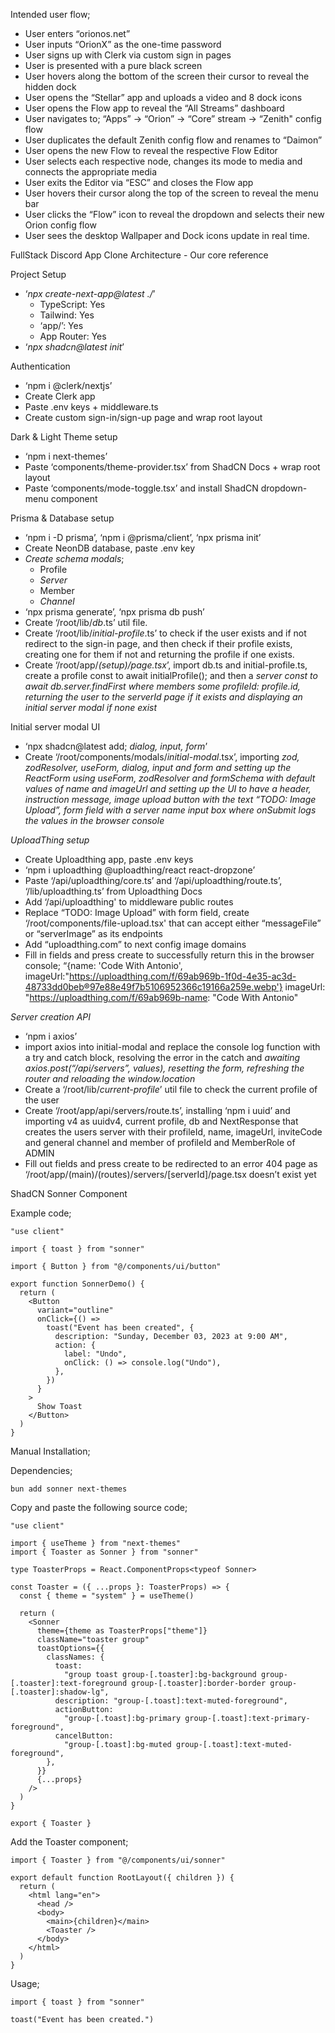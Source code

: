 

Intended user flow;

- User enters “orionos.net”
- User inputs “OrionX” as the one-time password
- User signs up with Clerk via custom sign in pages
- User is presented with a pure black screen
- User hovers along the bottom of the screen their cursor to reveal the hidden dock
- User opens the “Stellar” app and uploads a video and 8 dock icons
- User opens the Flow app to reveal the “All Streams” dashboard
- User navigates to; “Apps” -> “Orion” -> “Core” stream -> “Zenith" config flow
- User duplicates the default Zenith config flow and renames to “Daimon”
- User opens the new Flow to reveal the respective Flow Editor
- User selects each respective node, changes its mode to media and connects the appropriate media
- User exits the Editor via “ESC” and closes the Flow app
- User hovers their cursor along the top of the screen to reveal the menu bar
- User clicks the “Flow” icon to reveal the dropdown and selects their new Orion config flow
- User sees the desktop Wallpaper and Dock icons update in real time.


FullStack Discord App Clone Architecture - Our core reference

Project Setup

- ‘*npx create-next-app@latest ./*’
	- TypeScript: Yes
	- Tailwind: Yes
	- ‘app/’: Yes
	- App Router: Yes
- ‘*npx shadcn@latest init*’



Authentication

- ‘npm i @clerk/nextjs’
- Create Clerk app
- Paste .env keys + middleware.ts
- Create custom sign-in/sign-up page and wrap root layout



Dark & Light Theme setup

- ‘npm i next-themes’
- Paste ‘components/theme-provider.tsx’ from ShadCN Docs + wrap root layout
- Paste ‘components/mode-toggle.tsx’ and install ShadCN dropdown-menu component



Prisma & Database setup

- ‘npm i -D prisma’, ‘npm i @prisma/client’, ‘npx prisma init’
- Create NeonDB database, paste .env key
- *Create schema modals*;
	- Profile
	- *Server*
	- Member
	- *Channel*
- ‘npx prisma generate’, ‘npx prisma db push’
- Create ‘/root/lib/*db*.ts’ util file.
- Create ‘/root/lib/*initial-profile*.ts’ to check if the user exists and if not redirect to the sign-in page, and then check if their profile exists, creating one for them if not and returning the profile if one exists.
- Create ‘/root/app/*(setup)/page.tsx*’, import db.ts and initial-profile.ts, create a profile const to await initialProfile(); and then a *server const to await db.server.findFirst where members some profileId: profile.id, returning the user to the serverId page if it exists and displaying an initial server modal if none exist*



Initial server modal UI

  - ‘npx shadcn@latest add; *dialog, input, form*’
  - Create ‘/root/components/modals/*initial-modal*.tsx’, importing *zod, zodResolver, useForm, dialog, input and form and setting up the ReactForm using useForm, zodResolver and formSchema with default values of name and imageUrl and setting up the UI to have a header, instruction message, image upload button with the text “TODO: Image Upload”, form field with a server name input box where onSubmit logs the values in the browser console*



*UploadThing setup*

 - Create Uploadthing app, paste .env keys
 - ‘npm i uploadthing @uploadthing/react react-dropzone’
 - Paste ‘/api/uploadthing/core.ts’ and ‘/api/uploadthing/route.ts’, ‘/lib/uploadthing.ts’ from Uploadthing Docs
 - Add ‘/api/uploadthing' to middleware public routes
 - Replace “TODO: Image Upload” with form field, create ‘/root/components/file-upload.tsx' that can accept either “messageFile” or “serverImage” as its endpoints
 - Add “uploadthing.com” to next config image domains
 - Fill in fields and press create to successfully return this in the browser console; “{name: 'Code With Antonio', imageUrl:"https://uploadthing.com/f/69ab969b-1f0d-4e35-ac3d-48733dd0beb®97e88e49f7b5106952366c19166a259e.webp'} imageUrl: "https://uploadthing.com/f/69ab969b-name: "Code With Antonio"



*Server creation API*

 - ‘npm i axios’
 - import axios into initial-modal and replace the console log function with a try and catch block, resolving the error in the catch and *awaiting axios.post(“/api/servers”, values), resetting the form, refreshing the router and reloading the window.location*
 - Create a ‘/root/lib/*current-profile*’ util file to check the current profile of the user
 - Create ‘/root/app/api/servers/route.ts’, installing ‘npm i uuid’ and importing v4 as uuidv4, current profile, db and NextResponse that creates the users server with their profileId, name, imageUrl, inviteCode and general channel and member of profileId and MemberRole of ADMIN
 - Fill out fields and press create to be redirected to an error 404 page as ‘/root/app/(main)/(routes)/servers/[serverId]/page.tsx doesn’t exist yet




ShadCN Sonner Component

Example code;

```
"use client"

import { toast } from "sonner"

import { Button } from "@/components/ui/button"

export function SonnerDemo() {
  return (
    <Button
      variant="outline"
      onClick={() =>
        toast("Event has been created", {
          description: "Sunday, December 03, 2023 at 9:00 AM",
          action: {
            label: "Undo",
            onClick: () => console.log("Undo"),
          },
        })
      }
    >
      Show Toast
    </Button>
  )
}
```

Manual Installation;

Dependencies;

```
bun add sonner next-themes
```

Copy and paste the following source code;

```
"use client"

import { useTheme } from "next-themes"
import { Toaster as Sonner } from "sonner"

type ToasterProps = React.ComponentProps<typeof Sonner>

const Toaster = ({ ...props }: ToasterProps) => {
  const { theme = "system" } = useTheme()

  return (
    <Sonner
      theme={theme as ToasterProps["theme"]}
      className="toaster group"
      toastOptions={{
        classNames: {
          toast:
            "group toast group-[.toaster]:bg-background group-[.toaster]:text-foreground group-[.toaster]:border-border group-[.toaster]:shadow-lg",
          description: "group-[.toast]:text-muted-foreground",
          actionButton:
            "group-[.toast]:bg-primary group-[.toast]:text-primary-foreground",
          cancelButton:
            "group-[.toast]:bg-muted group-[.toast]:text-muted-foreground",
        },
      }}
      {...props}
    />
  )
}

export { Toaster }
```

Add the Toaster component;

```
import { Toaster } from "@/components/ui/sonner"

export default function RootLayout({ children }) {
  return (
    <html lang="en">
      <head />
      <body>
        <main>{children}</main>
        <Toaster />
      </body>
    </html>
  )
}
```

Usage;

```
import { toast } from "sonner"
```

```
toast("Event has been created.")
```